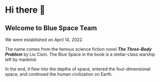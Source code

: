 <!--
 * @Author: fantiga
 * @Date: 2022-06-10 12:58:45
 * @LastEditTime: 2022-06-10 16:28:04
 * @LastEditors: fantiga
 * @Description: 
 * @FilePath: /BlueSpaceTeam/profile/README.md
-->
# Hi there 👋

<!--

**Here are some ideas to get you started:**

🙋‍♀️ A short introduction - what is your organization all about?
🌈 Contribution guidelines - how can the community get involved?
👩‍💻 Useful resources - where can the community find your docs? Is there anything else the community should know?
🍿 Fun facts - what does your team eat for breakfast?
🧙 Remember, you can do mighty things with the power of [Markdown](https://docs.github.com/github/writing-on-github/getting-started-with-writing-and-formatting-on-github/basic-writing-and-formatting-syntax)
-->

## Welcome to Blue Space Team

We were established on April 14, 2022.

The name comes from the famous science fiction novel ***The Three-Body Problem*** by Liu Cixin. The Blue Space in the book is a stellar-class warship left by mankind.

In the end, it flew into the depths of space, entered the four-dimensional space, and continued the human civilization on Earth.
